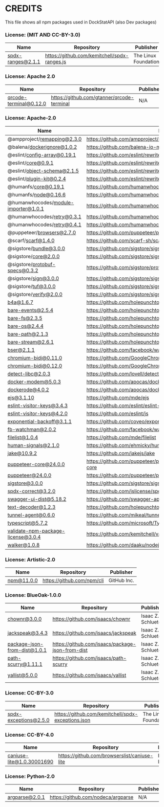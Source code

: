 # CREDITS

This file shows all npm packages used in DockStatAPI (also Dev packages)

### License: (MIT AND CC-BY-3.0)

| Name              | Repository                                   | Publisher            |
| ----------------- | -------------------------------------------- | -------------------- |
| spdx-ranges@2.1.1 | https://github.com/kemitchell/spdx-ranges.js | The Linux Foundation |

### License: Apache 2.0

| Name                   | Repository                                 | Publisher |
| ---------------------- | ------------------------------------------ | --------- |
| qrcode-terminal@0.12.0 | https://github.com/gtanner/qrcode-terminal | N/A       |

### License: Apache-2.0

| Name                                 | Repository                                                               | Publisher            |
| ------------------------------------ | ------------------------------------------------------------------------ | -------------------- |
| @ampproject/remapping@2.3.0          | https://github.com/ampproject/remapping                                  | Justin Ridgewell     |
| @balena/dockerignore@1.0.2           | https://github.com/balena-io-modules/dockerignore                        | N/A                  |
| @eslint/config-array@0.19.1          | https://github.com/eslint/rewrite                                        | Nicholas C. Zakas    |
| @eslint/core@0.9.1                   | https://github.com/eslint/rewrite                                        | Nicholas C. Zakas    |
| @eslint/object-schema@2.1.5          | https://github.com/eslint/rewrite                                        | Nicholas C. Zakas    |
| @eslint/plugin-kit@0.2.4             | https://github.com/eslint/rewrite                                        | Nicholas C. Zakas    |
| @humanfs/core@0.19.1                 | https://github.com/humanwhocodes/humanfs                                 | Nicholas C. Zakas    |
| @humanfs/node@0.16.6                 | https://github.com/humanwhocodes/humanfs                                 | Nicholas C. Zakas    |
| @humanwhocodes/module-importer@1.0.1 | https://github.com/humanwhocodes/module-importer                         | Nicholas C. Zaks     |
| @humanwhocodes/retry@0.3.1           | https://github.com/humanwhocodes/retry                                   | Nicholas C. Zaks     |
| @humanwhocodes/retry@0.4.1           | https://github.com/humanwhocodes/retry                                   | Nicholas C. Zaks     |
| @puppeteer/browsers@2.7.0            | https://github.com/puppeteer/puppeteer/tree/main/packages/browsers       | The Chromium Authors |
| @scarf/scarf@1.4.0                   | https://github.com/scarf-sh/scarf-js                                     | Scarf Systems        |
| @sigstore/bundle@3.0.0               | https://github.com/sigstore/sigstore-js                                  | bdehamer@github.com  |
| @sigstore/core@2.0.0                 | https://github.com/sigstore/sigstore-js                                  | bdehamer@github.com  |
| @sigstore/protobuf-specs@0.3.2       | https://github.com/sigstore/protobuf-specs                               | bdehamer@github.com  |
| @sigstore/sign@3.0.0                 | https://github.com/sigstore/sigstore-js                                  | bdehamer@github.com  |
| @sigstore/tuf@3.0.0                  | https://github.com/sigstore/sigstore-js                                  | bdehamer@github.com  |
| @sigstore/verify@2.0.0               | https://github.com/sigstore/sigstore-js                                  | bdehamer@github.com  |
| b4a@1.6.7                            | https://github.com/holepunchto/b4a                                       | Holepunch            |
| bare-events@2.5.4                    | https://github.com/holepunchto/bare-events                               | Holepunch            |
| bare-fs@2.3.5                        | https://github.com/holepunchto/bare-fs                                   | Holepunch            |
| bare-os@2.4.4                        | https://github.com/holepunchto/bare-os                                   | Holepunch            |
| bare-path@2.1.3                      | https://github.com/holepunchto/bare-path                                 | Holepunch            |
| bare-stream@2.6.1                    | https://github.com/holepunchto/bare-stream                               | Holepunch            |
| bser@2.1.1                           | https://github.com/facebook/watchman                                     | Wez Furlong          |
| chromium-bidi@0.11.0                 | https://github.com/GoogleChromeLabs/chromium-bidi                        | The Chromium Authors |
| chromium-bidi@0.12.0                 | https://github.com/GoogleChromeLabs/chromium-bidi                        | The Chromium Authors |
| detect-libc@2.0.3                    | https://github.com/lovell/detect-libc                                    | Lovell Fuller        |
| docker-modem@5.0.3                   | https://github.com/apocas/docker-modem                                   | Pedro Dias           |
| dockerode@4.0.2                      | https://github.com/apocas/dockerode                                      | Pedro Dias           |
| ejs@3.1.10                           | https://github.com/mde/ejs                                               | Matthew Eernisse     |
| eslint-visitor-keys@3.4.3            | https://github.com/eslint/eslint-visitor-keys                            | Toru Nagashima       |
| eslint-visitor-keys@4.2.0            | https://github.com/eslint/js                                             | Toru Nagashima       |
| exponential-backoff@3.1.1            | https://github.com/coveo/exponential-backoff                             | Sami Sayegh          |
| fb-watchman@2.0.2                    | https://github.com/facebook/watchman                                     | Wez Furlong          |
| filelist@1.0.4                       | https://github.com/mde/filelist                                          | Matthew Eernisse     |
| human-signals@2.1.0                  | https://github.com/ehmicky/human-signals                                 | ehmicky              |
| jake@10.9.2                          | https://github.com/jakejs/jake                                           | Matthew Eernisse     |
| puppeteer-core@24.0.0                | https://github.com/puppeteer/puppeteer/tree/main/packages/puppeteer-core | The Chromium Authors |
| puppeteer@24.0.0                     | https://github.com/puppeteer/puppeteer/tree/main/packages/puppeteer      | The Chromium Authors |
| sigstore@3.0.0                       | https://github.com/sigstore/sigstore-js                                  | bdehamer@github.com  |
| spdx-correct@3.2.0                   | https://github.com/jslicense/spdx-correct.js                             | N/A                  |
| swagger-ui-dist@5.18.2               | https://github.com/swagger-api/swagger-ui                                | N/A                  |
| text-decoder@1.2.3                   | https://github.com/holepunchto/text-decoder                              | Holepunch            |
| tunnel-agent@0.6.0                   | https://github.com/mikeal/tunnel-agent                                   | Mikeal Rogers        |
| typescript@5.7.2                     | https://github.com/microsoft/TypeScript                                  | Microsoft Corp.      |
| validate-npm-package-license@3.0.4   | https://github.com/kemitchell/validate-npm-package-license.js            | Kyle E. Mitchell     |
| walker@1.0.8                         | https://github.com/daaku/nodejs-walker                                   | Naitik Shah          |

### License: Artistic-2.0

| Name       | Repository                 | Publisher   |
| ---------- | -------------------------- | ----------- |
| npm@11.0.0 | https://github.com/npm/cli | GitHub Inc. |

### License: BlueOak-1.0.0

| Name                         | Repository                                       | Publisher          |
| ---------------------------- | ------------------------------------------------ | ------------------ |
| chownr@3.0.0                 | https://github.com/isaacs/chownr                 | Isaac Z. Schlueter |
| jackspeak@3.4.3              | https://github.com/isaacs/jackspeak              | Isaac Z. Schlueter |
| package-json-from-dist@1.0.1 | https://github.com/isaacs/package-json-from-dist | Isaac Z. Schlueter |
| path-scurry@1.11.1           | https://github.com/isaacs/path-scurry            | Isaac Z. Schlueter |
| yallist@5.0.0                | https://github.com/isaacs/yallist                | Isaac Z. Schlueter |

### License: CC-BY-3.0

| Name                  | Repository                                         | Publisher            |
| --------------------- | -------------------------------------------------- | -------------------- |
| spdx-exceptions@2.5.0 | https://github.com/kemitchell/spdx-exceptions.json | The Linux Foundation |

### License: CC-BY-4.0

| Name                      | Repository                                   | Publisher  |
| ------------------------- | -------------------------------------------- | ---------- |
| caniuse-lite@1.0.30001690 | https://github.com/browserslist/caniuse-lite | Ben Briggs |

### License: Python-2.0

| Name           | Repository                         | Publisher |
| -------------- | ---------------------------------- | --------- |
| argparse@2.0.1 | https://github.com/nodeca/argparse | N/A       |
